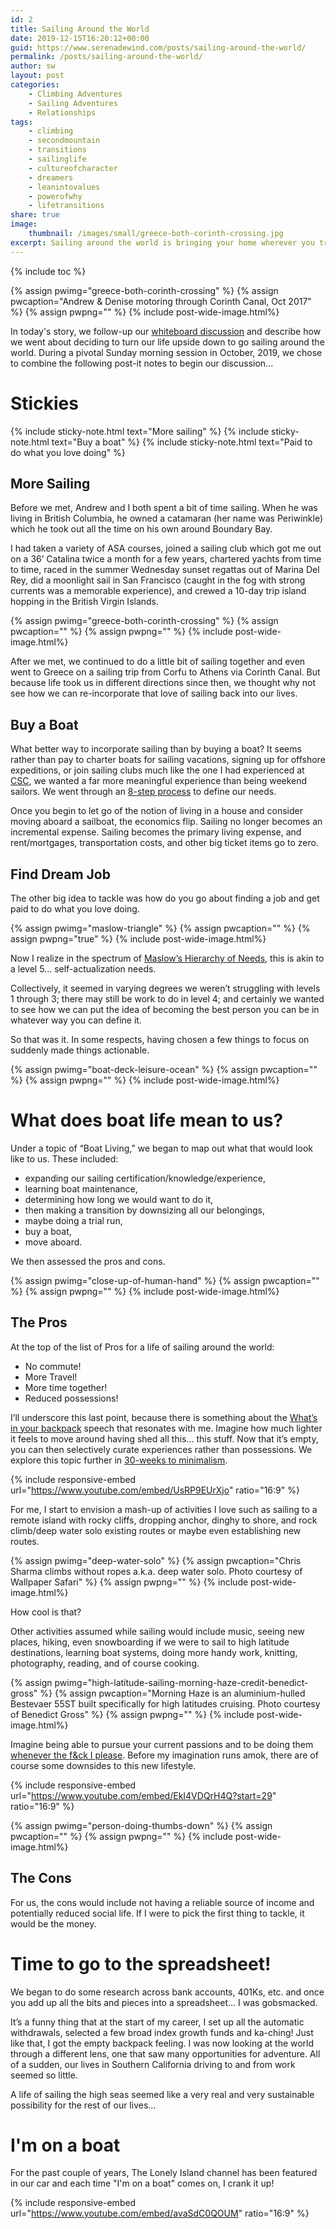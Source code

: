 ```yaml
---
id: 2
title: Sailing Around the World
date: 2019-12-15T16:20:12+00:00
guid: https://www.serenadewind.com/posts/sailing-around-the-world/
permalink: /posts/sailing-around-the-world/
author: sw
layout: post
categories:
    - Climbing Adventures
    - Sailing Adventures
    - Relationships
tags:
    - climbing
    - secondmountain
    - transitions
    - sailinglife
    - cultureofcharacter
    - dreamers
    - leanintovalues
    - powerofwhy
    - lifetransitions
share: true
image:
    thumbnail: /images/small/greece-both-corinth-crossing.jpg 
excerpt: Sailing around the world is bringing your home wherever you travel. To get started you need to learn to let go of living on land, move aboard a sailboat and find your dream job.
---
```

{% include toc %}

{% assign pwimg="greece-both-corinth-crossing" %}
{% assign pwcaption="Andrew & Denise motoring through Corinth Canal, Oct 2017" %}
{% assign pwpng="" %}
{% include post-wide-image.html%}

In today's story, we follow-up our [whiteboard discussion](/posts/time-to-go-to-the-whiteboard/ "Time to go to the whiteboard") and describe how we went about deciding to turn our life upside down to go sailing around the world. During a pivotal Sunday morning session in October, 2019, we chose to combine the following post-it notes to begin our discussion...

# Stickies

{% include sticky-note.html text="More sailing" %}
{% include sticky-note.html text="Buy a boat" %}
{% include sticky-note.html text="Paid to do what you love doing" %}


## More Sailing

Before we met, Andrew and I both spent a bit of time sailing. When he was living in British Columbia, he owned a catamaran (her name was Periwinkle) which he took out all the time on his own around Boundary Bay.

I had taken a variety of ASA courses, joined a sailing club which got me out on a 36’ Catalina twice a month for a few years, chartered yachts from time to time, raced in the summer Wednesday sunset regattas out of Marina Del Rey, did a moonlight sail in San Francisco (caught in the fog with strong currents was a memorable experience), and crewed a 10-day trip island hopping in the British Virgin Islands.

{% assign pwimg="greece-both-corinth-crossing" %}
{% assign pwcaption="" %}
{% assign pwpng="" %}
{% include post-wide-image.html%}


After we met, we continued to do a little bit of sailing together and even went to Greece on a sailing trip from Corfu to Athens via Corinth Canal. But because life took us in different directions since then, we thought why not see how we can re-incorporate that love of sailing back into our lives.

## Buy a Boat

What better way to incorporate sailing than by buying a boat? It seems rather than pay to charter boats for sailing vacations, signing up for offshore expeditions, or join sailing clubs much like the one I had experienced at [CSC](https://serenadewind.com/sailing-adventures/yacht-club/ "California Sailing Coop"), we wanted a far more meaningful experience than being weekend sailors. We went through an [8-step process](https://serenadewind.com/sailing-adventures/boat-purchase/ "8-step boat buying process") to define our needs. 

Once you begin to let go of the notion of living in a house and consider moving aboard a sailboat, the economics flip. Sailing no longer becomes an incremental expense. Sailing becomes the primary living expense, and rent/mortgages, transportation costs, and other big ticket items go to zero.

## Find Dream Job

The other big idea to tackle was how do you go about finding a job and get paid to do what you love doing.

{% assign pwimg="maslow-triangle" %}
{% assign pwcaption="" %}
{% assign pwpng="true" %}
{% include post-wide-image.html%}


Now I realize in the spectrum of [Maslow’s Hierarchy of Needs](https://www.simplypsychology.org/maslow.html "Maslow's Hierarchy of Needs"), this is akin to a level 5... self-actualization needs.

Collectively, it seemed in varying degrees we weren’t struggling with levels 1 through 3; there may still be work to do in level 4; and certainly we wanted to see how we can put the idea of becoming the best person you can be in whatever way you can define it.

So that was it. In some respects, having chosen a few things to focus on suddenly made things actionable.

{% assign pwimg="boat-deck-leisure-ocean" %}
{% assign pwcaption="" %}
{% assign pwpng="" %}
{% include post-wide-image.html%}


# What does boat life mean to us?

Under a topic of “Boat Living,” we began to map out what that would look like to us. These included: 

- expanding our sailing certification/knowledge/experience,
- learning boat maintenance,
- determining how long we would want to do it,
- then making a transition by downsizing all our belongings,
- maybe doing a trial run, 
- buy a boat,
- move aboard.

We then assessed the pros and cons.

{% assign pwimg="close-up-of-human-hand" %}
{% assign pwcaption="" %}
{% assign pwpng="" %}
{% include post-wide-image.html%} 


## The Pros 

At the top of the list of Pros for a life of sailing around the world:

- No commute!
- More Travel!
- More time together!
- Reduced possessions!

I’ll underscore this last point, because there is something about the [What’s in your backpack](https://www.youtube.com/watch?v=UsRP9EUrXjo "What’s in your backpack") speech that resonates with me. Imagine how much lighter it feels to move around having shed all this... this stuff. Now that it’s empty, you can then selectively curate experiences rather than possessions. We explore this topic further in [30-weeks to minimalism](https://serenadewind.com/minimalist-living/30-weeks-to-minimalism/ "30-weeks to minimalism").

{% include responsive-embed url="https://www.youtube.com/embed/UsRP9EUrXjo" ratio="16:9" %}

For me, I start to envision a mash-up of activities I love such as sailing to a remote island with rocky cliffs, dropping anchor, dinghy to shore, and rock climb/deep water solo existing routes or maybe even establishing new routes.

{% assign pwimg="deep-water-solo" %}
{% assign pwcaption="Chris Sharma climbs without ropes a.k.a. deep water solo. Photo courtesy of Wallpaper Safari" %}
{% assign pwpng="" %}
{% include post-wide-image.html%}

How cool is that?

Other activities assumed while sailing would include music, seeing new places, hiking, even snowboarding if we were to sail to high latitude destinations, learning boat systems, doing more handy work, knitting, photography, reading, and of course cooking.

{% assign pwimg="high-latitude-sailing-morning-haze-credit-benedict-gross" %}
{% assign pwcaption="Morning Haze is an aluminium-hulled Bestevaer 55ST built specifically for high latitudes cruising. Photo courtesy of Benedict Gross" %}
{% assign pwpng="" %}
{% include post-wide-image.html%}

Imagine being able to pursue your current passions and to be doing them [whenever the f&ck I please](https://youtu.be/EkI4VDQrH4Q?t=29 "Rounders YouTube clip"). Before my imagination runs amok, there are of course some downsides to this new lifestyle.

{% include responsive-embed url="https://www.youtube.com/embed/EkI4VDQrH4Q?start=29" ratio="16:9" %}

{% assign pwimg="person-doing-thumbs-down" %}
{% assign pwcaption="" %}
{% assign pwpng="" %}
{% include post-wide-image.html%}

## The Cons 

For us, the cons would include not having a reliable source of income and potentially reduced social life. If I were to pick the first thing to tackle, it would be the money. 

# Time to go to the spreadsheet!

We began to do some research across bank accounts, 401Ks, etc. and once you add up all the bits and pieces into a spreadsheet… I was gobsmacked.

It’s a funny thing that at the start of my career, I set up all the automatic withdrawals, selected a few broad index growth funds and ka-ching! Just like that, I got the empty backpack feeling. I was now looking at the world through a different lens, one that saw many opportunities for adventure. All of a sudden, our lives in Southern California driving to and from work seemed so little.

A life of sailing the high seas seemed like a very real and very sustainable possibility for the rest of our lives...

# I'm on a boat 

For the past couple of years, The Lonely Island channel has been featured in our car and each time "I'm on a boat" comes on, I crank it up! 

{% include responsive-embed url="https://www.youtube.com/embed/avaSdC0QOUM" ratio="16:9" %}

